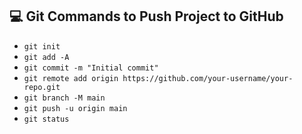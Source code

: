 ## 💻 Git Commands to Push Project to GitHub

- `git init`
- `git add -A`
- `git commit -m "Initial commit"`
- `git remote add origin https://github.com/your-username/your-repo.git`
- `git branch -M main`
- `git push -u origin main`
- `git status`
